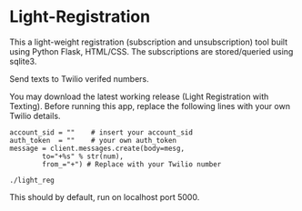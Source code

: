 # Light-Registration

This a light-weight registration (subscription and unsubscription) tool built using Python Flask, HTML/CSS.
The subscriptions are stored/queried using sqlite3.

Send texts to Twilio verifed numbers.

You may download the latest working release (Light Registration with Texting).
Before running this app, replace the following lines with your own Twilio details.
```
account_sid = ""	# insert your account_sid
auth_token  = ""	# your own auth_token
message = client.messages.create(body=mesg,
	    to="+%s" % str(num),    
	    from_="+") # Replace with your Twilio number
```

```
./light_reg
```
This should by default, run on localhost port 5000.
